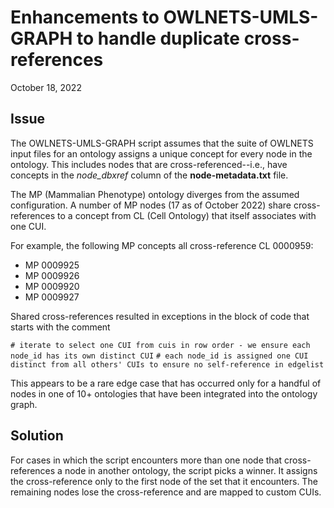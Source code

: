 # Enhancements to OWLNETS-UMLS-GRAPH to handle duplicate cross-references
October 18, 2022

## Issue
The OWLNETS-UMLS-GRAPH script assumes that the suite of OWLNETS input files 
for an ontology assigns a unique concept for every node in the ontology. 
This includes nodes that are cross-referenced--i.e., have concepts in the
_node_dbxref_ column of the **node-metadata.txt** file.

The MP (Mammalian Phenotype) ontology diverges from the assumed configuration. 
A number of MP nodes (17 as of October 2022) share cross-references to a 
concept from CL (Cell Ontology) that itself associates with one CUI. 

For example, the following MP concepts all cross-reference CL 0000959:
* MP 0009925
* MP 0009926
* MP 0009920
* MP 0009927

Shared cross-references resulted in exceptions in the block of code
that starts with the comment

```# iterate to select one CUI from cuis in row order - we ensure each node_id has its own distinct CUI```
```# each node_id is assigned one CUI distinct from all others' CUIs to ensure no self-reference in edgelist```


This appears to be a rare edge case that has occurred only for a handful of
nodes in one of 10+ ontologies that have been integrated into the ontology graph.

## Solution
For cases in which the script encounters more than one node that 
cross-references a node in another ontology, the script picks a winner. 
It assigns the cross-reference only to the first node of the set that it
encounters. The remaining nodes lose the cross-reference and are mapped
to custom CUIs.
